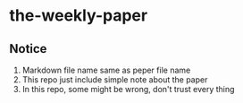 # the-weekly-paper

## Notice
1. Markdown file name same as peper file name
2. This repo just include simple note about the paper
3. In this repo, some might be wrong, don't trust every thing 

